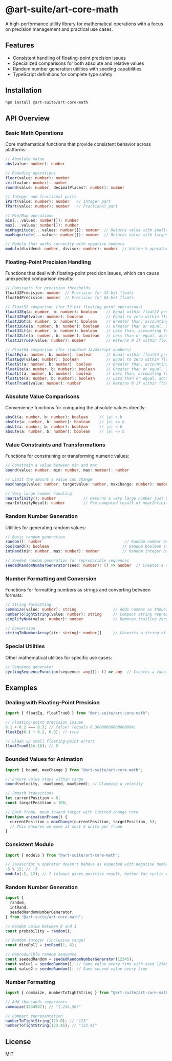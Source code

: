 # @art-suite/art-core-math

A high-performance utility library for mathematical operations with a focus on precision management and practical use cases.

## Features

- Consistent handling of floating-point precision issues
- Specialized comparisons for both absolute and relative values
- Random number generation utilities with seeding capabilities
- TypeScript definitions for complete type safety

## Installation

```bash
npm install @art-suite/art-core-math
```

## API Overview

### Basic Math Operations

Core mathematical functions that provide consistent behavior across platforms:

```typescript
// Absolute value
abs(value: number): number

// Rounding operations
floor(value: number): number
ceil(value: number): number
round(value: number, decimalPlaces?: number): number

// Integer and fractional parts
iPart(value: number): number   // Integer part
fPart(value: number): number   // Fractional part

// Min/Max operations
min(...values: number[]): number
max(...values: number[]): number
minMagnitude(...values: number[]): number  // Returns value with smallest absolute value
maxMagnitude(...values: number[]): number  // Returns value with largest absolute value

// Modulo that works correctly with negative numbers
modulo(dividend: number, divisor: number): number  // Unlike % operator, always returns positive result
```

### Floating-Point Precision Handling

Functions that deal with floating-point precision issues, which can cause unexpected comparison results:

```typescript
// Constants for precision thresholds
float32Precision: number  // Precision for 32-bit floats
float64Precision: number  // Precision for 64-bit floats

// Float32 comparison (for 32-bit floating point operations)
float32Eq(a: number, b: number): boolean    // Equal within float32 precision
float32Eq0(value: number): boolean          // Equal to zero within float32 precision
float32Gt(a: number, b: number): boolean    // Greater than, accounting for precision
float32Gte(a: number, b: number): boolean   // Greater than or equal, accounting for precision
float32Lt(a: number, b: number): boolean    // Less than, accounting for precision
float32Lte(a: number, b: number): boolean   // Less than or equal, accounting for precision
float32True0(value: number): number         // Returns 0 if within float32 precision of 0

// Float64 comparison (for standard JavaScript numbers)
floatEq(a: number, b: number): boolean      // Equal within float64 precision
floatEq0(value: number): boolean            // Equal to zero within float64 precision
floatGt(a: number, b: number): boolean      // Greater than, accounting for precision
floatGte(a: number, b: number): boolean     // Greater than or equal, accounting for precision
floatLt(a: number, b: number): boolean      // Less than, accounting for precision
floatLte(a: number, b: number): boolean     // Less than or equal, accounting for precision
floatTrue0(value: number): number           // Returns 0 if within float64 precision of 0
```

### Absolute Value Comparisons

Convenience functions for comparing the absolute values directly:

```typescript
absGt(a: number, b: number): boolean     // |a| > b
absGte(a: number, b: number): boolean    // |a| >= b
absLt(a: number, b: number): boolean     // |a| < b
absLte(a: number, b: number): boolean    // |a| <= b
```

### Value Constraints and Transformations

Functions for constraining or transforming numeric values:

```typescript
// Constrain a value between min and max
bound(value: number, min: number, max: number): number

// Limit the amount a value can change
maxChange(value: number, targetValue: number, maxChange: number): number

// Very large number handling
nearInfinity(): number            // Returns a very large number just below infinity
nearInfinityResult: number        // Pre-computed result of nearInfinity()
```

### Random Number Generation

Utilities for generating random values:

```typescript
// Basic random generation
random(): number                                    // Random number between 0 and 1
boolRand(): boolean                                // Random boolean (true or false)
intRand(min: number, max: number): number          // Random integer between min and max inclusive

// Seeded random generation for reproducible sequences
seededRandomNumberGenerator(seed: number): () => number  // Creates a random generator with a specific seed
```

### Number Formatting and Conversion

Functions for formatting numbers as strings and converting between formats:

```typescript
// String formatting
commaize(value: number): string                // Adds commas as thousands separators
numberToTightString(value: number): string     // Compact string representation without unnecessary digits
simplifyNum(value: number): number             // Removes trailing zeros and decimal point if possible

// Conversion
stringToNumberArray(str: string): number[]     // Converts a string of numbers to an array of numbers
```

### Special Utilities

Other mathematical utilities for specific use cases:

```typescript
// Sequence generator
cyclingSequenceFunction(sequence: any[]): () => any  // Creates a function that cycles through a sequence
```

## Examples

### Dealing with Floating-Point Precision

```typescript
import { floatEq, floatTrue0 } from "@art-suite/art-core-math";

// Floating-point precision issues
0.1 + 0.2 === 0.3; // false! (equals 0.30000000000000004)
floatEq(0.1 + 0.2, 0.3); // true

// Clean up small floating-point errors
floatTrue0(1e-16); // 0
```

### Bounded Values for Animation

```typescript
import { bound, maxChange } from "@art-suite/art-core-math";

// Ensure value stays within range
bound(velocity, -maxSpeed, maxSpeed); // Clamping a velocity

// Smooth transitions
let currentPosition = 0;
const targetPosition = 100;

// Each frame, move toward target with limited change rate
function animationFrame() {
  currentPosition = maxChange(currentPosition, targetPosition, 5);
  // This ensures we move at most 5 units per frame
}
```

### Consistent Modulo

```typescript
import { modulo } from "@art-suite/art-core-math";

// JavaScript % operator doesn't behave as expected with negative numbers
-5 % 12; // -5
modulo(-5, 12); // 7 (always gives positive result, better for cyclic values)
```

### Random Number Generation

```typescript
import {
  random,
  intRand,
  seededRandomNumberGenerator,
} from "@art-suite/art-core-math";

// Random value between 0 and 1
const probability = random();

// Random integer (inclusive range)
const diceRoll = intRand(1, 6);

// Reproducible random sequence
const seededRandom = seededRandomNumberGenerator(12345);
const value1 = seededRandom(); // Same value every time with seed 12345
const value2 = seededRandom(); // Same second value every time
```

### Number Formatting

```typescript
import { commaize, numberToTightString } from "@art-suite/art-core-math";

// Add thousands separators
commaize(1234567); // "1,234,567"

// Compact representation
numberToTightString(123.0); // "123"
numberToTightString(123.45); // "123.45"
```

## License

MIT
